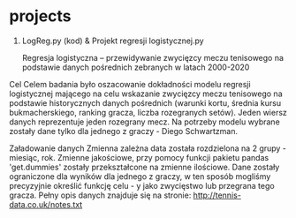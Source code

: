 # projects

1. LogReg.py (kod) & Projekt regresji logistycznej.py

    Regresja logistyczna – przewidywanie zwycięzcy meczu tenisowego na podstawie danych pośrednich zebranych w latach 2000-2020

Cel
    Celem badania było oszacowanie dokładności modelu regresji logistycznej mającego na celu wskazanie zwycięzcy meczu tenisowego na podstawie historycznych danych pośrednich  (warunki kortu, średnia kursu bukmacherskiego, ranking gracza, liczba rozegranych setów). Jeden wiersz danych reprezentuje jeden rozegrany mecz. Na potrzeby modelu wybrane zostały dane tylko dla jednego z graczy - Diego Schwartzman.

Załadowanie danych
    Zmienna zależna data została rozdzielona na 2 grupy - miesiąc, rok. Zmienne jakościowe, przy pomocy funkcji pakietu pandas 'get.dummies' zostały przekształcone na zmienne ilościowe. Dane zostały ograniczone dla wyników dla jednego z graczy, w ten sposób mogliśmy precyzyjnie określić funkcję celu - y jako zwycięstwo lub przegrana tego gracza. 
Pełny opis danych znajduje się na stronie: http://tennis-data.co.uk/notes.txt
